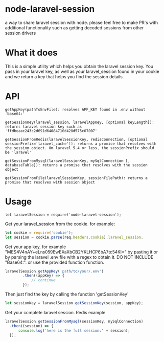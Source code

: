 # node-laravel-session
a way to share laravel session with node. please feel free to make PR's with additional functionality such as getting decoded sessions from other session drivers

# What it does
This is a simple utility which helps you obtain the laravel session key.  You pass in your laravel key, as well as your laravel_session found in your cookie and we return a key that helps you find the session details.

# API
```
getAppKey(pathToEnvFile): resolves APP_KEY found in .env without 'base64:'

getSessionKey(laravel_session, laravelAppKey, [optional keyLength]): returns laravel session key such as 'ffdbeaac243c2d691d64084710d428d575c07007'

getSessionFromRedis(laravelSessionKey, redisConnection, [optional sessionPrefix='laravel_cache']): returns a promise that resolves with the session object. On laravel 5.4 or less, the sessionPrefix should be 'laravel'

getSessionFromMysql(laravelSessionKey, mySqlConnection [, databaseTable]): returns a promise that resolves with the session object

getSessionFromFile(laravelSessionKey, sessionFilePath): returns a promise that resolves with session object
```

# Usage

`let laravelSession = require('node-laravel-session');`



Get your laravel_session from the cookie. for example:

``` js
let cookie = require('cookie');
let session = cookie.parse(req.headers.cookie).laravel_session;
```

Get your app key, for example "MES4V4nAY+eLns059EwEXaXbCB2YKLHCP6bA7tc54KI=" by pasting it or by parsing the laravel .env file with a regex to obtain it. DO NOT INCLUDE "Base64:". or use the provided function function.

``` js
laravelSession.getAppKey('path/to/your/.env')
        .then((appKey) => {
            // continue
        });
```

Then just find the key by calling the function 'getSessionKey'

``` js
let sessionKey = laravelSession.getSessionKey(session, appKey);
```

Get your complete laravel session. Redis example

``` js
laravelSession.getSessionFromMysql(sessionKey, mySqlConnection)
  .then((session) => {
      console.log('here is the full session:' + session);
  });
```
